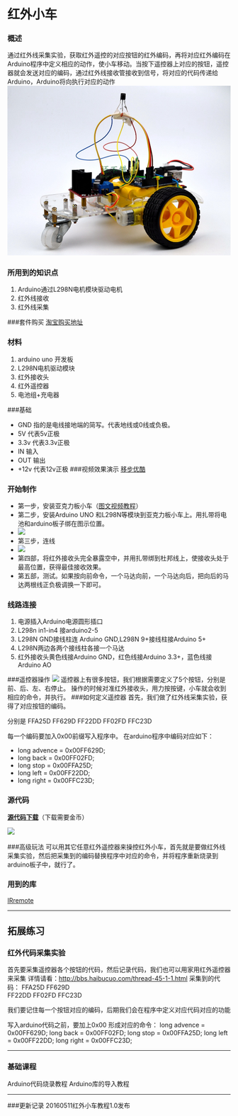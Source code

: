 # 红外小车

### 概述
  通过红外线采集实验，获取红外遥控的对应按钮的红外编码，再将对应红外编码在Arduino程序中定义相应的动作，使小车移动。当按下遥控器上对应的按钮，遥控器就会发送对应的编码，通过红外线接收管接收到信号，将对应的代码传递给Arduino，Arduino将向执行对应的动作
![](TB23LWFdVXXXXX1XpXXXXXXXXXX-58240281.jpg)

### 所用到的知识点
1. Arduino通过L298N电机模块驱动电机
2. 红外线接收
3. 红外线采集

###套件购买
[淘宝购买地址](https://item.taobao.com/item.htm?spm=a1z10.1-c.w137712-11798119558.5.ZWuJNv&id=520731683839)

### 材料
1. arduino uno 开发板
2. L298N电机驱动模块
3. 红外接收头
4. 红外遥控器
5. 电池组+充电器

###基础
* GND 指的是电线接地端的简写。代表地线或0线或负极。
* 5V 代表5v正极
* 3.3v 代表3.3v正极
* IN 输入
* OUT 输出
* +12v 代表12v正极
###视频效果演示
[移步优酷](http://v.youku.com/v_show/id_XMTI4Nzc0NTU5Mg==.html?from=y1.7-2)
### 开始制作
* 第一步，安装亚克力板小车（[图文视频教程](http://www.chuang-ke.com/a/yiqizuochuangke/pinzhuangche/2016/0421/288.html)）
* 第二步，安装Arduino UNO 和L298N等模块到亚克力板小车上。用扎带将电池和arduino板子绑在图示位置。
* ![](http://pic2.haibucuo.com/img/2016/05/QQ图片20151114180553-1.png)
* 第三步，连线
* ![](http://pic2.haibucuo.com/img/2016/05/3BDTYSZZO1KAC8FU@2X.jpg)
* 第四部，将红外接收头完全暴露空中，并用扎带绑到杜邦线上，使接收头处于最高位置，获得最佳接收效果。
* 第五部，测试。如果按向前命令，一个马达向前，一个马达向后，把向后的马达两根线正负极调换一下即可。


### 线路连接
1.	电源插入Arduino电源圆形插口
2.	L298n in1-in4 接arduino2-5
3.	L298N GND接线柱连 Arduino GND,L298N 9+接线柱接Arduino 5+
4.	L298N两边各两个接线柱各接一个马达
5.	红外接收头黄色线接Arduino GND，红色线接Arduino 3.3+，蓝色线接Arduino AO

###遥控器操作
![](http://pic2.haibucuo.com/img/2016/05/TB1pGz.IFXXXXXVapXXXXXXXXXX_0-item_pic.jpg)
遥控器上有很多按钮，我们根据需要定义了5个按钮，分别是前、后、左、右停止。
操作的时候对准红外接收头，用力按按键，小车就会收到相应的命令，并执行。
###如何定义遥控器
首先，我们做了红外线采集实验，获得了对应按钮的编码。

分别是 FFA25D   FF629D  FF22DD  FF02FD   FFC23D

每一个编码要加入0x00前缀写入程序中。
在arduino程序中编码对应如下：
* long advence = 0x00FF629D;
* long back = 0x00FF02FD;
* long stop = 0x00FFA25D;
* long left = 0x00FF22DD;
* long right = 0x00FFC23D;


### 源代码
**[源代码下载](http://www.chuang-ke.com/a/downloads/Arduino/2015/1025/166.html)**（下载需要金币）

![](http://pic2.haibucuo.com/img/2016/05/QQ图片20160511111033.jpg)

###高级玩法
可以用其它任意红外遥控器来操控红外小车，首先就是要做红外线采集实验，然后把采集到的编码替换程序中对应的命令，并将程序重新烧录到arduino板子中，就行了。
### 用到的库
[IRremote ](http://www.chuang-ke.com/a/downloads/Arduinokuxiazai/2015/1025/175.html)



---


## 拓展练习

### 红外代码采集实验
首先要采集遥控器各个按钮的代码，然后记录代码，我们也可以用家用红外遥控器来采集
详情请看：http://bbs.haibucuo.com/thread-45-1-1.html
采集到的代码：
FFA25D   FF629D  
FF22DD  FF02FD   FFC23D

我们要记住每一个按钮对应的编码，后期我们会在程序中定义对应代码对应的功能

写入arduino代码之前，要加上0x00
形成对应的命令：
long advence = 0x00FF629D;
long back = 0x00FF02FD;
long stop = 0x00FFA25D;
long left = 0x00FF22DD;
long right = 0x00FFC23D;



---


### 基础课程

 Arduino代码烧录教程
 Arduino库的导入教程



---

###更新记录
20160511红外小车教程1.0发布